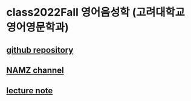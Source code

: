 # class2022Fall 영어음성학 (고려대학교 영어영문학과)
## [github repository](https://github.com/hsnam95/class2022Fall)
## [NAMZ channel](https://www.youtube.com/channel/UCKHB0ZiTVk8qUdqhVtnCUrA)
## [lecture note](https://koreaoffice-my.sharepoint.com/:p:/g/personal/hnam_korea_ac_kr/EYNpUXN9in9Gs3wn43mii7cB0mSq06bCuIGYrJIeZlbE0g?e=DbqzP7)
